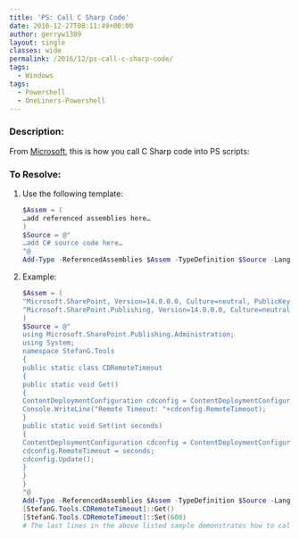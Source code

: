 ```yaml
---
title: 'PS: Call C Sharp Code'
date: 2016-12-27T08:11:49+00:00
author: gerryw1389
layout: single
classes: wide
permalink: /2016/12/ps-call-c-sharp-code/
tags:
  - Windows
tags:
  - Powershell
  - OneLiners-Powershell
---
```

<!--more-->

### Description:

From [Microsoft](https://blogs.technet.microsoft.com/stefan_gossner/2010/05/07/using-csharp-c-code-in-powershell-scripts/), this is how you call C Sharp code into PS scripts:

### To Resolve:

1. Use the following template:  

   ```powershell
   $Assem = (
   …add referenced assemblies here…
   )
   $Source = @"
   …add C# source code here…
   "@
   Add-Type -ReferencedAssemblies $Assem -TypeDefinition $Source -Language CSharp
   ```

2. Example:

   ```powershell
   $Assem = (
   "Microsoft.SharePoint, Version=14.0.0.0, Culture=neutral, PublicKeyToken=71e9bce111e9429c" ,
   "Microsoft.SharePoint.Publishing, Version=14.0.0.0, Culture=neutral, PublicKeyToken=71e9bce111e9429c"
   )
   $Source = @"
   using Microsoft.SharePoint.Publishing.Administration;
   using System;
   namespace StefanG.Tools
   {
   public static class CDRemoteTimeout
   {
   public static void Get()
   {
   ContentDeploymentConfiguration cdconfig = ContentDeploymentConfiguration.GetInstance();
   Console.WriteLine("Remote Timeout: "+cdconfig.RemoteTimeout);
   }
   public static void Set(int seconds)
   {
   ContentDeploymentConfiguration cdconfig = ContentDeploymentConfiguration.GetInstance();
   cdconfig.RemoteTimeout = seconds;
   cdconfig.Update();
   }
   }
   }
   "@
   Add-Type -ReferencedAssemblies $Assem -TypeDefinition $Source -Language CSharp
   [StefanG.Tools.CDRemoteTimeout]::Get()
   [StefanG.Tools.CDRemoteTimeout]::Set(600)
   # The last lines in the above listed sample demonstrates how to call the C# methods from Powershell.
   ```